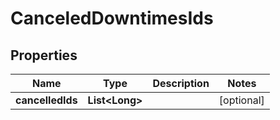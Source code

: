 

# CanceledDowntimesIds

## Properties

Name | Type | Description | Notes
------------ | ------------- | ------------- | -------------
**cancelledIds** | **List&lt;Long&gt;** |  |  [optional]



